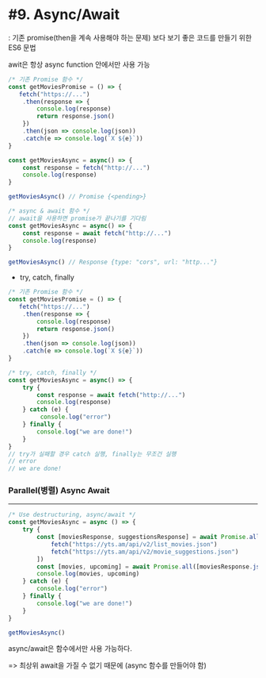 # #9. Async/Await

: 기존 promise(then을 계속 사용해야 하는 문제) 보다 보기 좋은 코드를 만들기 위한 ES6 문법

awit은 항상 async function 안에서만 사용 가능

```javascript
/* 기존 Promise 함수 */
const getMoviesPromise = () => {
   fetch("https://...")
	.then(response => {
        console.log(response)
        return response.json()
    })
	.then(json => console.log(json))
	.catch(e => console.log(`X ${e}`))
}

const getMoviesAsync = async() => {
   	const response = fetch("http://...")
    console.log(response)
}

getMoviesAsync() // Promise {<pending>}

/* async & await 함수 */
// await을 사용하면 promise가 끝나기를 기다림
const getMoviesAsync = async() => {
   	const response = await fetch("http://...")
    console.log(response)
}

getMoviesAsync() // Response {type: "cors", url: "http..."}
```



- try, catch, finally

```javascript
/* 기존 Promise 함수 */
const getMoviesPromise = () => {
   fetch("https://...")
	.then(response => {
        console.log(response)
        return response.json()
    })
	.then(json => console.log(json))
	.catch(e => console.log(`X ${e}`))
}

/* try, catch, finally */
const getMoviesAsync = async() => {
   	try {
        const response = await fetch("http://...") 
    	console.log(response)
    } catch (e) {
         console.log("error")
    } finally {
        console.log("we are done!")
    }
}
// try가 실패할 경우 catch 실행, finally는 무조건 실행
// error
// we are done!
```



### Parallel(병렬) Async Await

---

```javascript
/* Use destructuring, async/await */
const getMoviesAsync = async () => {
	try {
        const [moviesResponse, suggestionsResponse] = await Promise.all([
            fetch("https://yts.am/api/v2/list_movies.json")
            fetch("https://yts.am/api/v2/movie_suggestions.json")
        ])
        const [movies, upcoming] = await Promise.all([moviesResponse.json(), suggestionsResponse.json()])
        console.log(movies, upcoming)
    } catch (e) {
        console.log("error")
    } finally {
        console.log("we are done!")
    }
}

getMoviesAsync()
```

async/await은 함수에서만 사용 가능하다.

=> 최상위 await을 가질 수 없기 때문에 (async 함수를 만들어야 함)
